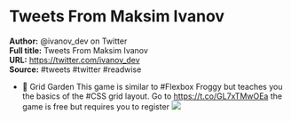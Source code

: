 # Tweets From Maksim Ivanov

**Author:** @ivanov_dev on Twitter  
**Full title:** Tweets From Maksim Ivanov  
**URL:** https://twitter.com/ivanov_dev  
**Source:** #tweets #twitter #readwise

- 👾 Grid Garden
  This game is similar to #Flexbox Froggy but teaches you the basics of the #CSS grid layout.
  Go to https://t.co/GL7xTMwOEa the game is free but requires you to register 
  ![](https://pbs.twimg.com/media/E24sDNhXEAMsLvl.jpg) 
   
